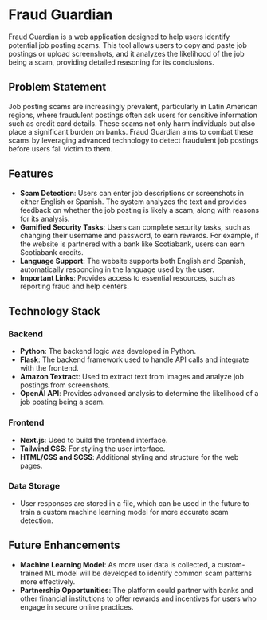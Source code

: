 # Fraud Guardian

Fraud Guardian is a web application designed to help users identify potential job posting scams. This tool allows users to copy and paste job postings or upload screenshots, and it analyzes the likelihood of the job being a scam, providing detailed reasoning for its conclusions.

## Problem Statement

Job posting scams are increasingly prevalent, particularly in Latin American regions, where fraudulent postings often ask users for sensitive information such as credit card details. These scams not only harm individuals but also place a significant burden on banks. Fraud Guardian aims to combat these scams by leveraging advanced technology to detect fraudulent job postings before users fall victim to them.

## Features

- **Scam Detection**: Users can enter job descriptions or screenshots in either English or Spanish. The system analyzes the text and provides feedback on whether the job posting is likely a scam, along with reasons for its analysis.
- **Gamified Security Tasks**: Users can complete security tasks, such as changing their username and password, to earn rewards. For example, if the website is partnered with a bank like Scotiabank, users can earn Scotiabank credits.
- **Language Support**: The website supports both English and Spanish, automatically responding in the language used by the user.
- **Important Links**: Provides access to essential resources, such as reporting fraud and help centers.

## Technology Stack

### Backend
- **Python**: The backend logic was developed in Python.
- **Flask**: The backend framework used to handle API calls and integrate with the frontend.
- **Amazon Textract**: Used to extract text from images and analyze job postings from screenshots.
- **OpenAI API**: Provides advanced analysis to determine the likelihood of a job posting being a scam.

### Frontend
- **Next.js**: Used to build the frontend interface.
- **Tailwind CSS**: For styling the user interface.
- **HTML/CSS and SCSS**: Additional styling and structure for the web pages.

### Data Storage
- User responses are stored in a file, which can be used in the future to train a custom machine learning model for more accurate scam detection.

## Future Enhancements

- **Machine Learning Model**: As more user data is collected, a custom-trained ML model will be developed to identify common scam patterns more effectively.
- **Partnership Opportunities**: The platform could partner with banks and other financial institutions to offer rewards and incentives for users who engage in secure online practices.
